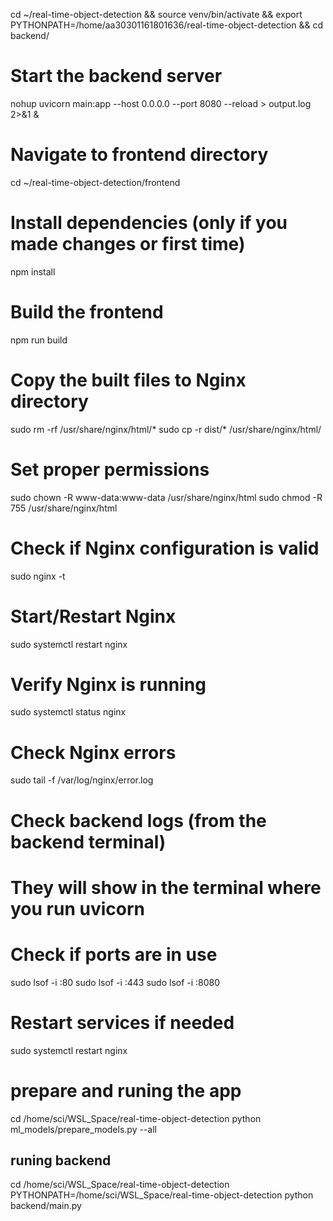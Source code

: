 cd ~/real-time-object-detection && source venv/bin/activate &&
export PYTHONPATH=/home/aa30301161801636/real-time-object-detection && cd backend/

# Start the backend server

nohup uvicorn main:app --host 0.0.0.0 --port 8080 --reload > output.log 2>&1 &

# Navigate to frontend directory

cd ~/real-time-object-detection/frontend

# Install dependencies (only if you made changes or first time)

npm install

# Build the frontend

npm run build

# Copy the built files to Nginx directory

sudo rm -rf /usr/share/nginx/html/*
sudo cp -r dist/* /usr/share/nginx/html/

# Set proper permissions

sudo chown -R www-data:www-data /usr/share/nginx/html
sudo chmod -R 755 /usr/share/nginx/html

# Check if Nginx configuration is valid

sudo nginx -t

# Start/Restart Nginx

sudo systemctl restart nginx

# Verify Nginx is running

sudo systemctl status nginx

# Check Nginx errors

sudo tail -f /var/log/nginx/error.log

# Check backend logs (from the backend terminal)

# They will show in the terminal where you run uvicorn

# Check if ports are in use

sudo lsof -i :80
sudo lsof -i :443
sudo lsof -i :8080

# Restart services if needed

sudo systemctl restart nginx

# prepare and runing the app

cd /home/sci/WSL_Space/real-time-object-detection
python ml_models/prepare_models.py --all

## runing backend

cd /home/sci/WSL_Space/real-time-object-detection
PYTHONPATH=/home/sci/WSL_Space/real-time-object-detection python backend/main.py
